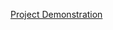 [Project Demonstration](https://drive.google.com/file/d/17MWqyLFiVqN_IL9ZbFzHcqUCO7eGZCDw/view?usp=drivesdk)
